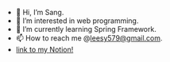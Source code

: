 - 👋 Hi, I’m Sang.
- 👀 I’m interested in web programming.
- 🌱 I’m currently learning Spring Framework.
- 📫 How to reach me @leesy579@gmail.com.
- [link to my Notion!](https://www.notion.so/sangrhee/Sang-s-External-Brain-Memory-0a978326d820420c99187da914340b66)

<!---
srhee91/srhee91 is a ✨ special ✨ repository because its `README.md` (this file) appears on your GitHub profile.
You can click the Preview link to take a look at your changes.
--->
